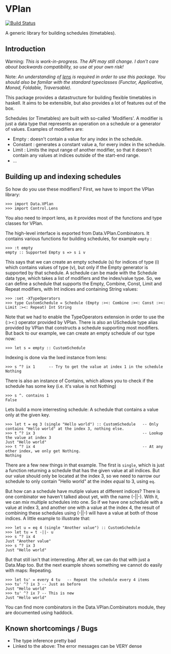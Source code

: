 VPlan
=====

[![Build Status](https://travis-ci.org/bennofs/vplan.png)](https://travis-ci.org/bennofs/vplan)

A generic library for building schedules (timetables).


Introduction
------------
Warning: *This is work-in-progress. The API may still change. I don't care about backwards compatibility, so use at your
own risk!*

Note: *An understanding of [lens](http://lens.github.io/) is required in order to use this package. You should also
be familar with the standard typeclasses (Functor, Applicative, Monad, Foldable, Traversable).*

This package provides a datastructure for building flexible timetables in haskell. It aims to be extensible, but also
provides a lot of features out of the box.

Schedules (or Timetables) are built with so-called 'Modifiers'. A modifier is just a data type that represents an
operation on a schedule or a generator of values. Examples of modifiers are:
  -   Empty    : doesn't contain a value for any index in the schedule. 
  -   Constant : generates a constant value a, for every index in the schedule.
  -   Limit    : Limits the input range of another modifier, so that it doesn't contain any values at indices outside 
                 of the start-end range.
  -   ...

Building up and indexing schedules
----------------------------------
So how do you use these modifiers? First, we have to import the VPlan library:

    >>> import Data.VPlan
    >>> import Control.Lens

You also need to import lens, as it provides most of the functions and type classes for VPlan.

The high-level interface is exported from Data.VPlan.Combinators. It contains various functions for building schedules, for example
`empty` :


    >>> :t empty
    empty :: Supported Empty s => s i v

This says that we can create an empty schedule (s) for indices of type (i) which contains values of type (v), but only if the Empty generator
is supported by that schedule. A schedule can be made with the Schedule data type, which takes a list of modifiers and the index/value type.
So, we can define a schedule that supports the Empty, Combine, Const, Limit and Repeat modifiers, with Int indices and containing String values:

    >>> :set -XTypeOperators
    >>> type CustomSchedule = Schedule (Empty :><: Combine :><: Const :><: Limit :><: Repeat) Int String

Note that we had to enable the TypeOperators extension in order to use the (:><:) operator provided by VPlan. There is also an USchedule type alias
provided by VPlan that constructs a schedule supporting most modifiers. But back to our example, we can create an empty schedule 
of our type now:

    >>> let s = empty :: CustomSchedule

Indexing is done via the Ixed instance from lens:

    >>> s ^? ix 1      -- Try to get the value at index 1 in the schedule
    Nothing

There is also an instance of Contains, which allows you to check if the schedule has some key (i.e. it's value is not Nothing)

    >>> s ^. contains 1
    False

Lets build a more interresting schedule: A schedule that contains a value only at the given key.

    >>> let t = eq 3 (single "Hello world") :: CustomSchedule   -- Only contains "Hello world" at the index 3, nothing else.
    >>> t ^? ix 3                                               -- Lookup the value at index 3
    Just "Hello world"
    >>> t ^? ix 4                                               -- At any other index, we only get Nothing.
    Nothing

There are a few new things in that example. The first is `single`, which is just a function returning a schedule that has
the given value at all indices. But our value should only be located at the index 3, so we need to narrow our schedule
to only contain "Hello world" at the index *eq*ual to 3, using `eq`.

But how can a schedule have mutiple values at different indices? There is one combinator we haven't talked about yet, with the name (-||-).
With it, we can *mix* multiple schedules into one. So if we have one schedule with a value at index 3, and another one with a value
at the index 4, the result of combining these schedules using (-||-) will have a value at both of those indices. A little example
to illustrate that:

    >>> let u = eq 4 (single "Another value") :: CustomSchedule
    >>> let tu = t -||- u
    >>> s ^? ix 4
    Just "Another value"
    >>> s ^? ix 3
    Just "Hello world"

But that still isn't that interresting. After all, we can do that with just a Data.Map too. But the next example shows something
we cannot do easily with maps: Repeating.

    >>> let tu' = every 4 tu   -- Repeat the schedule every 4 items
    >>> tu' ^? ix 3 -- Just as before
    Just "Hello world"
    >>> tu' ^? ix 7 -- This is new
    Just "Hello world"

You can find more combinators in the Data.VPlan.Combinators module, they are documented using haddock.


Known shortcomings / Bugs
-------------------------
 - The type inference pretty bad
 - Linked to the above: The error messages can be VERY dense
